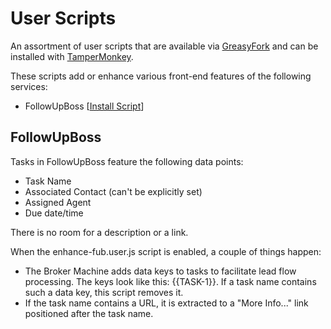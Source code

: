 # User Scripts

An assortment of user scripts that are available via [GreasyFork](https://greasyfork.org/en/users/201424-haiku-systems-llc) and can be installed with [TamperMonkey](https://tampermonkey.net/).

These scripts add or enhance various front-end features of the following services:

* FollowUpBoss [[Install Script](https://greasyfork.org/en/scripts/370946-enhance-followupboss)]

## FollowUpBoss

Tasks in FollowUpBoss feature the following data points:

* Task Name
* Associated Contact (can't be explicitly set)
* Assigned Agent
* Due date/time

There is no room for a description or a link.

When the enhance-fub.user.js script is enabled, a couple of things happen:

* The Broker Machine adds data keys to tasks to facilitate lead flow processing. The keys look like this: {{TASK-1}}. If a task name contains such a data key, this script removes it.
* If the task name contains a URL, it is extracted to a "More Info..." link positioned after the task name.
